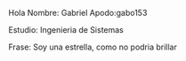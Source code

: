 Hola 
Nombre: Gabriel  Apodo:gabo153

Estudio: Ingenieria de Sistemas

Frase: Soy una estrella, como no podria brillar
